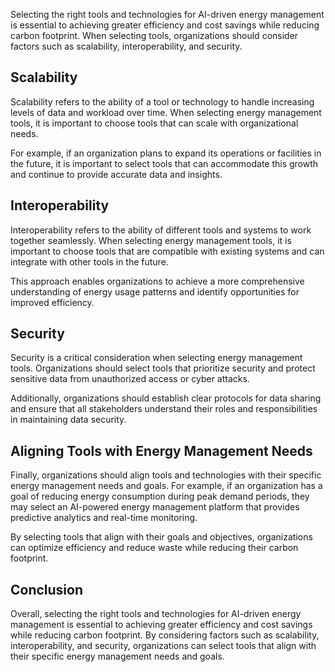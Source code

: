 
Selecting the right tools and technologies for AI-driven energy management is essential to achieving greater efficiency and cost savings while reducing carbon footprint. When selecting tools, organizations should consider factors such as scalability, interoperability, and security.

Scalability
-----------

Scalability refers to the ability of a tool or technology to handle increasing levels of data and workload over time. When selecting energy management tools, it is important to choose tools that can scale with organizational needs.

For example, if an organization plans to expand its operations or facilities in the future, it is important to select tools that can accommodate this growth and continue to provide accurate data and insights.

Interoperability
----------------

Interoperability refers to the ability of different tools and systems to work together seamlessly. When selecting energy management tools, it is important to choose tools that are compatible with existing systems and can integrate with other tools in the future.

This approach enables organizations to achieve a more comprehensive understanding of energy usage patterns and identify opportunities for improved efficiency.

Security
--------

Security is a critical consideration when selecting energy management tools. Organizations should select tools that prioritize security and protect sensitive data from unauthorized access or cyber attacks.

Additionally, organizations should establish clear protocols for data sharing and ensure that all stakeholders understand their roles and responsibilities in maintaining data security.

Aligning Tools with Energy Management Needs
-------------------------------------------

Finally, organizations should align tools and technologies with their specific energy management needs and goals. For example, if an organization has a goal of reducing energy consumption during peak demand periods, they may select an AI-powered energy management platform that provides predictive analytics and real-time monitoring.

By selecting tools that align with their goals and objectives, organizations can optimize efficiency and reduce waste while reducing their carbon footprint.

Conclusion
----------

Overall, selecting the right tools and technologies for AI-driven energy management is essential to achieving greater efficiency and cost savings while reducing carbon footprint. By considering factors such as scalability, interoperability, and security, organizations can select tools that align with their specific energy management needs and goals.
